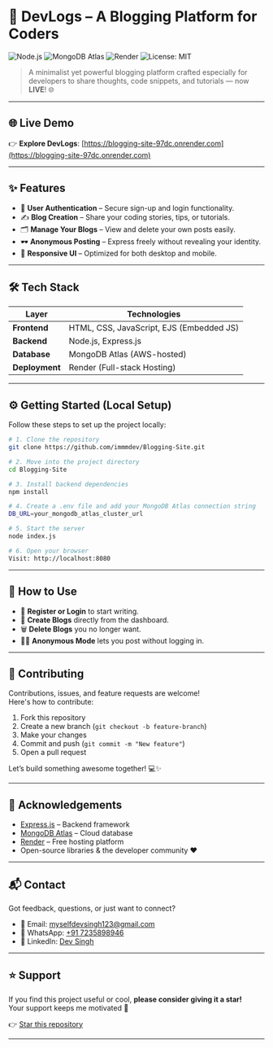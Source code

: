 # 🚀 DevLogs – A Blogging Platform for Coders

![Node.js](https://img.shields.io/badge/Node.js-339933?style=for-the-badge&logo=nodedotjs&logoColor=white)
![MongoDB Atlas](https://img.shields.io/badge/MongoDB%20Atlas-AWS-green?style=for-the-badge&logo=mongodb)
![Render](https://img.shields.io/badge/Hosted%20on-Render-3d348b?style=for-the-badge&logo=render)
![License: MIT](https://img.shields.io/badge/License-MIT-blue.svg?style=for-the-badge)

> A minimalist yet powerful blogging platform crafted especially for developers to share thoughts, code snippets, and tutorials — now **LIVE**! 🌐

---

## 🌐 Live Demo

👉 **Explore DevLogs**: [https://blogging-site-97dc.onrender.com](https://blogging-site-97dc.onrender.com)

---

## ✨ Features

- 🔐 **User Authentication** – Secure sign-up and login functionality.
- ✍️ **Blog Creation** – Share your coding stories, tips, or tutorials.
- 🗂️ **Manage Your Blogs** – View and delete your own posts easily.
- 🕶️ **Anonymous Posting** – Express freely without revealing your identity.
- 📱 **Responsive UI** – Optimized for both desktop and mobile.

---

## 🛠️ Tech Stack

| Layer         | Technologies                                |
|---------------|---------------------------------------------|
| **Frontend**  | HTML, CSS, JavaScript, EJS (Embedded JS)    |
| **Backend**   | Node.js, Express.js                         |
| **Database**  | MongoDB Atlas (AWS-hosted)                  |
| **Deployment**| Render (Full-stack Hosting)                 |

---

## ⚙️ Getting Started (Local Setup)

Follow these steps to set up the project locally:

```bash
# 1. Clone the repository
git clone https://github.com/immmdev/Blogging-Site.git

# 2. Move into the project directory
cd Blogging-Site

# 3. Install backend dependencies
npm install

# 4. Create a .env file and add your MongoDB Atlas connection string
DB_URL=your_mongodb_atlas_cluster_url

# 5. Start the server
node index.js

# 6. Open your browser
Visit: http://localhost:8080
```

---

## 🧪 How to Use

- 🔐 **Register or Login** to start writing.
- 📝 **Create Blogs** directly from the dashboard.
- 🗑️ **Delete Blogs** you no longer want.
- 🕵️‍♂️ **Anonymous Mode** lets you post without logging in.

---

## 🤝 Contributing

Contributions, issues, and feature requests are welcome!  
Here's how to contribute:

1. Fork this repository  
2. Create a new branch (`git checkout -b feature-branch`)  
3. Make your changes  
4. Commit and push (`git commit -m "New feature"`)  
5. Open a pull request  

Let’s build something awesome together! 💻✨

---

## 🙏 Acknowledgements

- [Express.js](https://expressjs.com/) – Backend framework  
- [MongoDB Atlas](https://www.mongodb.com/cloud/atlas) – Cloud database  
- [Render](https://render.com) – Free hosting platform  
- Open-source libraries & the developer community ❤️

---

## 📬 Contact

Got feedback, questions, or just want to connect?

- 📧 Email: [myselfdevsingh123@gmail.com](mailto:myselfdevsingh123@gmail.com)  
- 💬 WhatsApp: [+91 7235898946](https://wa.me/917235898946)  
- 💼 LinkedIn: [Dev Singh](https://www.linkedin.com/in/dev-singh-a12308295)

---

## ⭐ Support

If you find this project useful or cool, **please consider giving it a star!**  
Your support keeps me motivated 💖

👉 [Star this repository](https://github.com/immmdev/Blogging-Site)

---